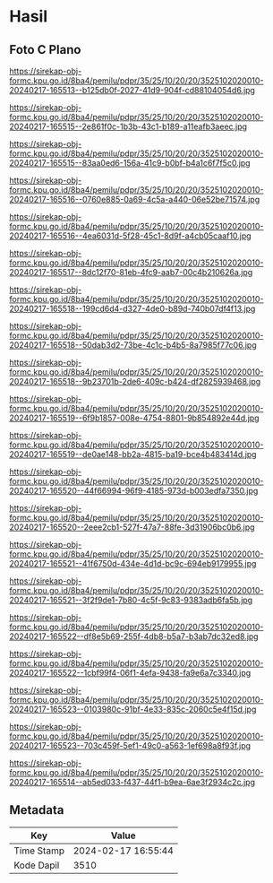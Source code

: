 # Hasil

## Foto C Plano

https://sirekap-obj-formc.kpu.go.id/8ba4/pemilu/pdpr/35/25/10/20/20/3525102020010-20240217-165513--b125db0f-2027-41d9-904f-cd88104054d6.jpg

https://sirekap-obj-formc.kpu.go.id/8ba4/pemilu/pdpr/35/25/10/20/20/3525102020010-20240217-165515--2e861f0c-1b3b-43c1-b189-a11eafb3aeec.jpg

https://sirekap-obj-formc.kpu.go.id/8ba4/pemilu/pdpr/35/25/10/20/20/3525102020010-20240217-165515--83aa0ed6-156a-41c9-b0bf-b4a1c6f7f5c0.jpg

https://sirekap-obj-formc.kpu.go.id/8ba4/pemilu/pdpr/35/25/10/20/20/3525102020010-20240217-165516--0760e885-0a69-4c5a-a440-06e52be71574.jpg

https://sirekap-obj-formc.kpu.go.id/8ba4/pemilu/pdpr/35/25/10/20/20/3525102020010-20240217-165516--4ea6031d-5f28-45c1-8d9f-a4cb05caaf10.jpg

https://sirekap-obj-formc.kpu.go.id/8ba4/pemilu/pdpr/35/25/10/20/20/3525102020010-20240217-165517--8dc12f70-81eb-4fc9-aab7-00c4b210626a.jpg

https://sirekap-obj-formc.kpu.go.id/8ba4/pemilu/pdpr/35/25/10/20/20/3525102020010-20240217-165518--199cd6d4-d327-4de0-b89d-740b07df4f13.jpg

https://sirekap-obj-formc.kpu.go.id/8ba4/pemilu/pdpr/35/25/10/20/20/3525102020010-20240217-165518--50dab3d2-73be-4c1c-b4b5-8a7985f77c06.jpg

https://sirekap-obj-formc.kpu.go.id/8ba4/pemilu/pdpr/35/25/10/20/20/3525102020010-20240217-165518--9b23701b-2de6-409c-b424-df2825939468.jpg

https://sirekap-obj-formc.kpu.go.id/8ba4/pemilu/pdpr/35/25/10/20/20/3525102020010-20240217-165519--6f9b1857-008e-4754-8801-9b854892e44d.jpg

https://sirekap-obj-formc.kpu.go.id/8ba4/pemilu/pdpr/35/25/10/20/20/3525102020010-20240217-165519--de0ae148-bb2a-4815-ba19-bce4b483414d.jpg

https://sirekap-obj-formc.kpu.go.id/8ba4/pemilu/pdpr/35/25/10/20/20/3525102020010-20240217-165520--44f66994-96f9-4185-973d-b003edfa7350.jpg

https://sirekap-obj-formc.kpu.go.id/8ba4/pemilu/pdpr/35/25/10/20/20/3525102020010-20240217-165520--2eee2cb1-527f-47a7-88fe-3d31906bc0b6.jpg

https://sirekap-obj-formc.kpu.go.id/8ba4/pemilu/pdpr/35/25/10/20/20/3525102020010-20240217-165521--41f6750d-434e-4d1d-bc9c-694eb9179955.jpg

https://sirekap-obj-formc.kpu.go.id/8ba4/pemilu/pdpr/35/25/10/20/20/3525102020010-20240217-165521--3f2f9de1-7b80-4c5f-9c83-9383adb6fa5b.jpg

https://sirekap-obj-formc.kpu.go.id/8ba4/pemilu/pdpr/35/25/10/20/20/3525102020010-20240217-165522--df8e5b69-255f-4db8-b5a7-b3ab7dc32ed8.jpg

https://sirekap-obj-formc.kpu.go.id/8ba4/pemilu/pdpr/35/25/10/20/20/3525102020010-20240217-165522--1cbf99f4-06f1-4efa-9438-fa9e6a7c3340.jpg

https://sirekap-obj-formc.kpu.go.id/8ba4/pemilu/pdpr/35/25/10/20/20/3525102020010-20240217-165523--0103980c-91bf-4e33-835c-2060c5e4f15d.jpg

https://sirekap-obj-formc.kpu.go.id/8ba4/pemilu/pdpr/35/25/10/20/20/3525102020010-20240217-165523--703c459f-5ef1-49c0-a563-1ef698a8f93f.jpg

https://sirekap-obj-formc.kpu.go.id/8ba4/pemilu/pdpr/35/25/10/20/20/3525102020010-20240217-165514--ab5ed033-f437-44f1-b9ea-6ae3f2934c2c.jpg


## Metadata

| Key        | Value               |
| ---------- | ------------------- |
| Time Stamp | 2024-02-17 16:55:44 |
| Kode Dapil | 3510                |



